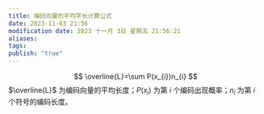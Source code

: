```yaml
---
title: 编码向量的平均字长计算公式
date: 2023-11-03 21:56
modification date: 2023 十一月 3日 星期五 21:56:21
aliases: 
tags: 
publish: "true"
---
```

$$
\overline{L}=\sum P(x_{i})n_{i}
$$
$\overline{L}$ 为编码向量的平均长度；$P(x_{i})$ 为第 $i$ 个编码出现概率；$n_{i}$ 为第 $i$ 个符号的编码长度。
